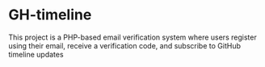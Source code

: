 # GH-timeline
This project is a PHP-based email verification system where users register using their email, receive a verification code, and subscribe to GitHub timeline updates
